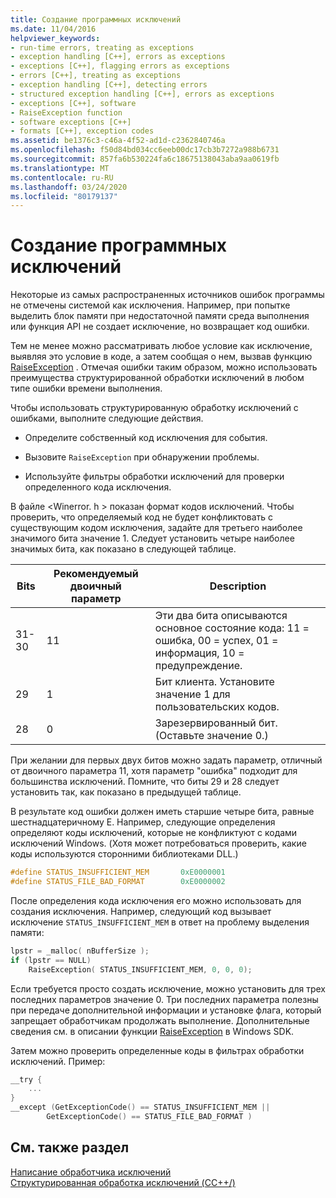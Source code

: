 ```yaml
---
title: Создание программных исключений
ms.date: 11/04/2016
helpviewer_keywords:
- run-time errors, treating as exceptions
- exception handling [C++], errors as exceptions
- exceptions [C++], flagging errors as exceptions
- errors [C++], treating as exceptions
- exception handling [C++], detecting errors
- structured exception handling [C++], errors as exceptions
- exceptions [C++], software
- RaiseException function
- software exceptions [C++]
- formats [C++], exception codes
ms.assetid: be1376c3-c46a-4f52-ad1d-c2362840746a
ms.openlocfilehash: f50d84bd034cc6eeb00dc17cb3b7272a988b6731
ms.sourcegitcommit: 857fa6b530224fa6c18675138043aba9aa0619fb
ms.translationtype: MT
ms.contentlocale: ru-RU
ms.lasthandoff: 03/24/2020
ms.locfileid: "80179137"
---
```

# <a name="raising-software-exceptions"></a>Создание программных исключений

Некоторые из самых распространенных источников ошибок программы не отмечены системой как исключения. Например, при попытке выделить блок памяти при недостаточной памяти среда выполнения или функция API не создает исключение, но возвращает код ошибки.

Тем не менее можно рассматривать любое условие как исключение, выявляя это условие в коде, а затем сообщая о нем, вызвав функцию [RaiseException](/windows/win32/api/errhandlingapi/nf-errhandlingapi-raiseexception) . Отмечая ошибки таким образом, можно использовать преимущества структурированной обработки исключений в любом типе ошибки времени выполнения.

Чтобы использовать структурированную обработку исключений с ошибками, выполните следующие действия.

- Определите собственный код исключения для события.

- Вызовите `RaiseException` при обнаружении проблемы.

- Используйте фильтры обработки исключений для проверки определенного кода исключения.

В файле \<Winerror. h > показан формат кодов исключений. Чтобы проверить, что определяемый код не будет конфликтовать с существующим кодом исключения, задайте для третьего наиболее значимого бита значение 1. Следует установить четыре наиболее значимых бита, как показано в следующей таблице.

|Bits|Рекомендуемый двоичный параметр|Description|
|----------|--------------------------------|-----------------|
|31-30|11|Эти два бита описываются основное состояние кода: 11 = ошибка, 00 = успех, 01 = информация, 10 = предупреждение.|
|29|1|Бит клиента. Установите значение 1 для пользовательских кодов.|
|28|0|Зарезервированный бит. (Оставьте значение 0.)|

При желании для первых двух битов можно задать параметр, отличный от двоичного параметра 11, хотя параметр "ошибка" подходит для большинства исключений. Помните, что биты 29 и 28 следует установить так, как показано в предыдущей таблице.

В результате код ошибки должен иметь старшие четыре бита, равные шестнадцатеричному E. Например, следующие определения определяют коды исключений, которые не конфликтуют с кодами исключений Windows. (Хотя может потребоваться проверить, какие коды используются сторонними библиотеками DLL.)

```cpp
#define STATUS_INSUFFICIENT_MEM       0xE0000001
#define STATUS_FILE_BAD_FORMAT        0xE0000002
```

После определения кода исключения его можно использовать для создания исключения. Например, следующий код вызывает исключение `STATUS_INSUFFICIENT_MEM` в ответ на проблему выделения памяти:

```cpp
lpstr = _malloc( nBufferSize );
if (lpstr == NULL)
    RaiseException( STATUS_INSUFFICIENT_MEM, 0, 0, 0);
```

Если требуется просто создать исключение, можно установить для трех последних параметров значение 0. Три последних параметра полезны при передаче дополнительной информации и установке флага, который запрещает обработчикам продолжать выполнение. Дополнительные сведения см. в описании функции [RaiseException](/windows/win32/api/errhandlingapi/nf-errhandlingapi-raiseexception) в Windows SDK.

Затем можно проверить определенные коды в фильтрах обработки исключений. Пример:

```cpp
__try {
    ...
}
__except (GetExceptionCode() == STATUS_INSUFFICIENT_MEM ||
        GetExceptionCode() == STATUS_FILE_BAD_FORMAT )
```

## <a name="see-also"></a>См. также раздел

[Написание обработчика исключений](../cpp/writing-an-exception-handler.md)<br/>
[Структурированная обработка исключений (CC++/)](../cpp/structured-exception-handling-c-cpp.md)

